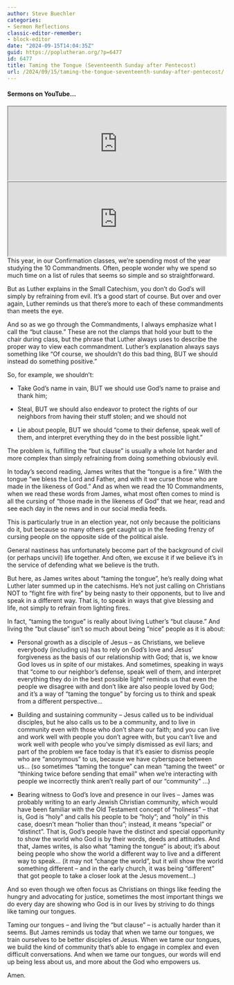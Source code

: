 ```yaml
---
author: Steve Buechler
categories:
- Sermon Reflections
classic-editor-remember:
- block-editor
date: "2024-09-15T14:04:35Z"
guid: https://poplutheran.org/?p=6477
id: 6477
title: Taming the Tongue (Seventeenth Sunday after Pentecost)
url: /2024/09/15/taming-the-tongue-seventeenth-sunday-after-pentecost/
---
```


#### Sermons on YouTube…

<div class="wp-block-columns is-layout-flex wp-container-core-columns-is-layout-140 wp-block-columns-is-layout-flex">
<div class="wp-block-column is-layout-flow wp-block-column-is-layout-flow">
<iframe height="170" loading="lazy" src="https://youtube.com/embed/whNZmPn3sJU" width="100%"></iframe>
</div>
<div class="wp-block-column is-layout-flow wp-block-column-is-layout-flow">
<iframe height="170" loading="lazy" src="https://youtube.com/embed/0THly3SeHag" width="100%"></iframe>
</div>
</div>This year, in our Confirmation classes, we’re spending most of the year studying the 10 Commandments. Often, people wonder why we spend so much time on a list of rules that seems so simple and so straightforward.

But as Luther explains in the Small Catechism, you don’t do God’s will simply by refraining from evil. It’s a good start of course. But over and over again, Luther reminds us that there’s more to each of these commandments than meets the eye.

And so as we go through the Commandments, I always emphasize what I call the “but clause.” These are not the clamps that hold your butt to the chair during class, but the phrase that Luther always uses to describe the proper way to view each commandment. Luther’s explanation always says something like “Of course, we shouldn’t do this bad thing, BUT we should instead do something positive.”

So, for example, we shouldn’t:

- Take God’s name in vain, BUT we should use God’s name to praise and thank him;

- Steal, BUT we should also endeavor to protect the rights of our neighbors from having their stuff stolen; and we should not

- Lie about people, BUT we should “come to their defense, speak well of them, and interpret everything they do in the best possible light.”

The problem is, fulfilling the “but clause” is usually a whole lot harder and more complex than simply refraining from doing something obviously evil.

In today’s second reading, James writes that the “tongue is a fire.” With the tongue “we bless the Lord and Father, and with it we curse those who are made in the likeness of God.” And as when we read the 10 Commandments, when we read these words from James, what most often comes to mind is all the cursing of “those made in the likeness of God” that we hear, read and see each day in the news and in our social media feeds.

This is particularly true in an election year, not only because the politicians do it, but because so many others get caught up in the feeding frenzy of cursing people on the opposite side of the political aisle.

General nastiness has unfortunately become part of the background of civil (or perhaps uncivil) life together. And often, we excuse it if we believe it’s in the service of defending what we believe is the truth.

But here, as James writes about “taming the tongue”, he’s really doing what Luther later summed up in the catechisms. He’s not just calling on Christians NOT to “fight fire with fire” by being nasty to their opponents, but to live and speak in a different way. That is, to speak in ways that give blessing and life, not simply to refrain from lighting fires.

In fact, “taming the tongue” is really about living Luther’s “but clause.” And living the “but clause” isn’t so much about being “nice” people as it is about:

- Personal growth as a disciple of Jesus – as Christians, we believe everybody (including us) has to rely on God’s love and Jesus’ forgiveness as the basis of our relationship with God; that is, we know God loves us in spite of our mistakes. And sometimes, speaking in ways that “come to our neighbor’s defense, speak well of them, and interpret everything they do in the best possible light” reminds us that even the people we disagree with and don’t like are also people loved by God; and it’s a way of “taming the tongue” by forcing us to think and speak from a different perspective…

- Building and sustaining community – Jesus called us to be individual disciples, but he also calls us to be a community, and to live in community even with those who don’t share our faith; and you can live and work well with people you don’t agree with, but you can’t live and work well with people who you’ve simply dismissed as evil liars; and part of the problem we face today is that it’s easier to dismiss people who are “anonymous” to us, because we have cyberspace between us… (so sometimes “taming the tongue” can mean “taming the tweet” or “thinking twice before sending that email” when we’re interacting with people we incorrectly think aren’t really part of our “community” …)

- Bearing witness to God’s love and presence in our lives – James was probably writing to an early Jewish Christian community, which would have been familiar with the Old Testament concept of “holiness” – that is, God is “holy” and calls his people to be “holy”; and “holy” in this case, doesn’t mean “holier than thou”; instead, it means “special” or “distinct”. That is, God’s people have the distinct and special opportunity to show the world who God is by their words, deeds and attitudes. And that, James writes, is also what “taming the tongue” is about; it’s about being people who show the world a different way to live and a different way to speak… (it may not “change the world”, but it will show the world something different – and in the early church, it was being “different” that got people to take a closer look at the Jesus movement…)

And so even though we often focus as Christians on things like feeding the hungry and advocating for justice, sometimes the most important things we do every day are showing who God is in our lives by striving to do things like taming our tongues.

Taming our tongues – and living the “but clause” – is actually harder than it seems. But James reminds us today that when we tame our tongues, we train ourselves to be better disciples of Jesus. When we tame our tongues, we build the kind of community that’s able to engage in complex and even difficult conversations. And when we tame our tongues, our words will end up being less about us, and more about the God who empowers us.

Amen.